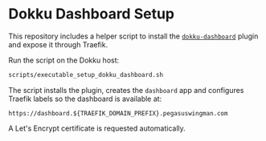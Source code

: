 # Dokku Dashboard Setup

This repository includes a helper script to install the
[`dokku-dashboard`](https://github.com/dokku/dokku-dashboard.git) plugin and
expose it through Traefik.

Run the script on the Dokku host:

```bash
scripts/executable_setup_dokku_dashboard.sh
```

The script installs the plugin, creates the `dashboard` app and configures
Traefik labels so the dashboard is available at:

```
https://dashboard.${TRAEFIK_DOMAIN_PREFIX}.pegasuswingman.com
```

A Let\'s Encrypt certificate is requested automatically.
